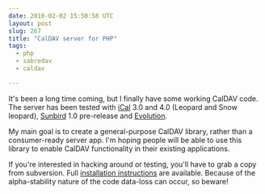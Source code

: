 ```yaml
---
date: 2010-02-02 15:50:58 UTC
layout: post
slug: 267
title: "CalDAV server for PHP"
tags:
  - php
  - sabredav
  - caldav

---
```

<p>It's been a long time coming, but I finally have some working CalDAV code. The server has been tested with <a href="http://www.apple.com/support/ical/">iCal</a> 3.0 and 4.0 (Leopard and Snow leopard), <a href="http://www.mozilla.org/projects/calendar/sunbird/">Sunbird</a> 1.0 pre-release and <a href="http://projects.gnome.org/evolution/">Evolution</a>.</p>

<p>My main goal is to create a general-purpose CalDAV library, rather than a consumer-ready server app. I'm hoping people will be able to use this library to enable CalDAV functionality in their existing applications.</p>

<p>If you're interested in hacking around or testing, you'll have to grab a copy from subversion. Full <a href="http://sabre.io/dav/caldav/">installation instructions</a> are available. Because of the alpha-stability nature of the code data-loss can occur, so beware!</p>
